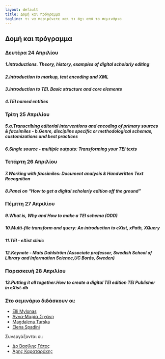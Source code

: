 ```yaml
---
layout: default
title: Δομή και πρόγραμμα 
tagline: τι να περιμένετε και τι όχι από το σεμινάριο
---
```


## Δομή και πρόγραμμα 


### Δευτέρα 24 Απριλίου 
##### 1.Introductions. Theory, history, examples of digital scholarly editing

##### 2.Introduction to markup, text encoding and XML

##### 3.Introduction to TEI. Basic structure and core elements

##### 4.TEI named entities


### Τρίτη 25 Απριλίου 
##### 5.a.Transcribing editorial interventions and encoding of primary sources & facsimiles - b.Genre, discipline specific or methodological schemas, customizations and best practices

##### 6.Single source - multiple outputs: Transforming your TEI texts


### Τετάρτη 26 Απριλίου 
##### 7.Working with facsimiles: Document analysis & Handwritten Text Recognition

##### 8.Panel on “How to get a digital scholarly edition off the ground”


### Πέμπτη 27 Απριλίου 
##### 9.What is, Why  and How to make a TEI schema (ODD)

##### 10.Multi-file transform and query: An introduction to eXist, xPath, XQuery

##### 11.TEI - eXist clinic

##### 12.Keynote  - Mats Dahlström (Associate professor, Swedish School of Library and Information Science,UC Borås, Sweden)


### Παρασκευή 28 Απριλίου
##### 13.Putting it all together.How to create a digital TEI edition TEI Publisher in eXist-db  


 
### Στο σεμινάριο διδάσκουν οι:

* <a href="https://library.brown.edu/cds/elli-mylonas/">Εlli Mylonas</a>
* <a href="https://www.huygens.knaw.nl/sichani-anna-maria/">Άννα-Μαρία Σιχάνη</a>
* <a href="">Magdalena Turska</a>
* <a href="https://www.huygens.knaw.nl/elena-spadini/">Elena Spadini</a>
 
  
Συνεργάζονται οι: 

* <a href="http://www.iit.demokritos.gr/~bgat/">Δρ Βασίλης Γάτος</a>
* <a href="http://www.vivl.io">Άρης Καραταράκης</a>	     
	 

